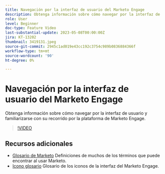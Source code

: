 ```yaml
---
title: Navegación por la interfaz de usuario del Marketo Engage
description: Obtenga información sobre cómo navegar por la interfaz de usuario y familiarizarse con su recorrido por la plataforma de Marketo Engage.
role: User
level: Beginner
doc-type: Feature Video
last-substantial-update: 2023-05-08T00:00:00Z
jira: KT-13202
thumbnail: 3419131.jpeg
source-git-commit: 2945c1ad019e43cc192c3754c989b0836884366f
workflow-type: tm+mt
source-wordcount: '90'
ht-degree: 0%

---
```



# Navegación por la interfaz de usuario del Marketo Engage

Obtenga información sobre cómo navegar por la interfaz de usuario y familiarizarse con su recorrido por la plataforma de Marketo Engage.

>[!VIDEO](https://video.tv.adobe.com/v/3419131/?learn=on)

## Recursos adicionales

* [Glosario de Marketo](https://experienceleague.adobe.com/docs/marketo/using/getting-started-with-marketo/marketo-glossary.html?lang=en)
Definiciones de muchos de los términos que puede encontrar al usar Marketo.
* [Icono glosario](https://experienceleague.adobe.com/docs/marketo/using/product-docs/marketo-engage-modern-ux/icon-glossary.html?lang=en)
Glosario de los iconos de la interfaz del Marketo Engage.
